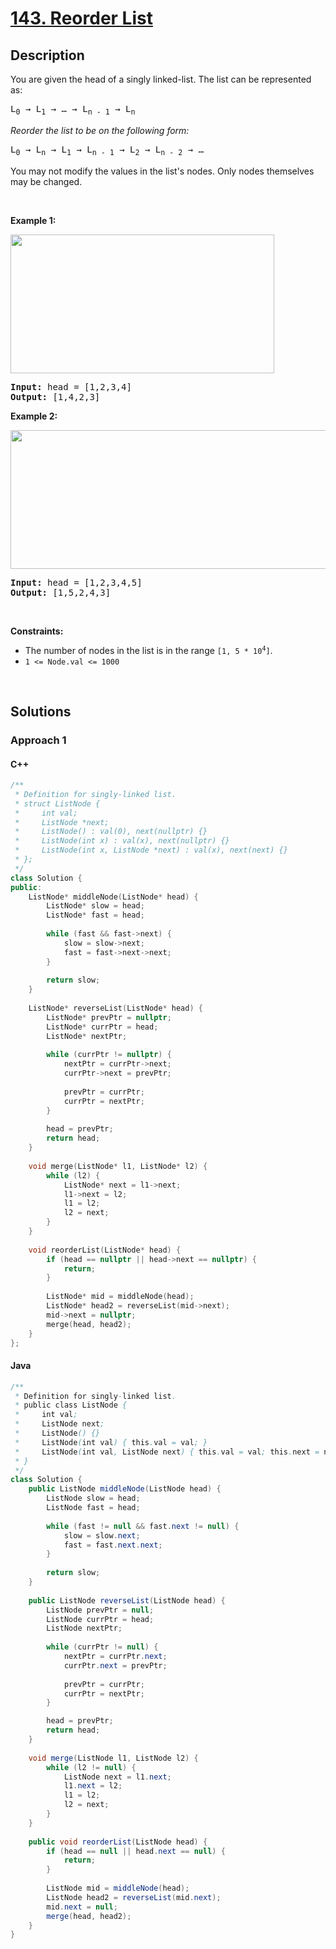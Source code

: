 # [143. Reorder List](https://leetcode.com/problems/reorder-list)

## Description

<p>You are given the head of a singly linked-list. The list can be represented as:</p>

<pre>
L<sub>0</sub> &rarr; L<sub>1</sub> &rarr; &hellip; &rarr; L<sub>n - 1</sub> &rarr; L<sub>n</sub>
</pre>

<p><em>Reorder the list to be on the following form:</em></p>

<pre>
L<sub>0</sub> &rarr; L<sub>n</sub> &rarr; L<sub>1</sub> &rarr; L<sub>n - 1</sub> &rarr; L<sub>2</sub> &rarr; L<sub>n - 2</sub> &rarr; &hellip;
</pre>

<p>You may not modify the values in the list&#39;s nodes. Only nodes themselves may be changed.</p>
<p>&nbsp;</p>

<p><strong class="example">Example 1:</strong></p>
<img alt="" src="https://fastly.jsdelivr.net/gh/doocs/leetcode@main/solution/0100-0199/0143.Reorder%20List/images/reorder1linked-list.jpg" style="width: 422px; height: 222px;" />
<pre>
<strong>Input:</strong> head = [1,2,3,4]
<strong>Output:</strong> [1,4,2,3]
</pre>

<p><strong class="example">Example 2:</strong></p>
<img alt="" src="https://fastly.jsdelivr.net/gh/doocs/leetcode@main/solution/0100-0199/0143.Reorder%20List/images/reorder2-linked-list.jpg" style="width: 542px; height: 222px;" />
<pre>
<strong>Input:</strong> head = [1,2,3,4,5]
<strong>Output:</strong> [1,5,2,4,3]
</pre>
<p>&nbsp;</p>

<p><strong>Constraints:</strong></p>
<ul>
    <li>The number of nodes in the list is in the range <code>[1, 5 * 10<sup>4</sup>]</code>.</li>
    <li><code>1 &lt;= Node.val &lt;= 1000</code></li>
</ul>
<p>&nbsp;</p>

## Solutions

### **Approach 1**

<!-- tabs:start -->

#### C++

```cpp
/**
 * Definition for singly-linked list.
 * struct ListNode {
 *     int val;
 *     ListNode *next;
 *     ListNode() : val(0), next(nullptr) {}
 *     ListNode(int x) : val(x), next(nullptr) {}
 *     ListNode(int x, ListNode *next) : val(x), next(next) {}
 * };
 */
class Solution {
public:
    ListNode* middleNode(ListNode* head) {
        ListNode* slow = head;
        ListNode* fast = head;
        
        while (fast && fast->next) {
            slow = slow->next;
            fast = fast->next->next;
        }
        
        return slow;
    }
    
    ListNode* reverseList(ListNode* head) {
        ListNode* prevPtr = nullptr;
        ListNode* currPtr = head;
        ListNode* nextPtr;
       
        while (currPtr != nullptr) {
            nextPtr = currPtr->next;
            currPtr->next = prevPtr;
            
            prevPtr = currPtr;
            currPtr = nextPtr;
        }
        
        head = prevPtr;
        return head;
    }
    
    void merge(ListNode* l1, ListNode* l2) {
        while (l2) {
            ListNode* next = l1->next;
            l1->next = l2;
            l1 = l2;
            l2 = next;
        }
    }
    
    void reorderList(ListNode* head) {
        if (head == nullptr || head->next == nullptr) {
            return;
        }
        
        ListNode* mid = middleNode(head);
        ListNode* head2 = reverseList(mid->next);
        mid->next = nullptr;
        merge(head, head2);
    }
};
```

#### Java

```java
/**
 * Definition for singly-linked list.
 * public class ListNode {
 *     int val;
 *     ListNode next;
 *     ListNode() {}
 *     ListNode(int val) { this.val = val; }
 *     ListNode(int val, ListNode next) { this.val = val; this.next = next; }
 * }
 */
class Solution {
    public ListNode middleNode(ListNode head) {
        ListNode slow = head;
        ListNode fast = head;
        
        while (fast != null && fast.next != null) {
            slow = slow.next;
            fast = fast.next.next;
        }
        
        return slow;
    }
    
    public ListNode reverseList(ListNode head) {
        ListNode prevPtr = null;
        ListNode currPtr = head;
        ListNode nextPtr;
       
        while (currPtr != null) {
            nextPtr = currPtr.next;
            currPtr.next = prevPtr;
            
            prevPtr = currPtr;
            currPtr = nextPtr;
        }

        head = prevPtr;
        return head;
    }
    
    void merge(ListNode l1, ListNode l2) {
        while (l2 != null) {
            ListNode next = l1.next;
            l1.next = l2;
            l1 = l2;
            l2 = next;
        }
    }
    
    public void reorderList(ListNode head) {
        if (head == null || head.next == null) {
            return;
        }
        
        ListNode mid = middleNode(head);
        ListNode head2 = reverseList(mid.next);
        mid.next = null;
        merge(head, head2);
    }
}
```

<!-- tabs:end -->
